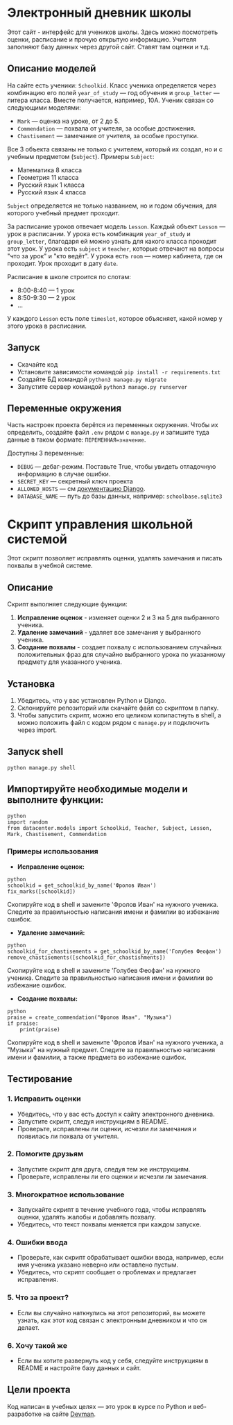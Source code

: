 # Электронный дневник школы

Этот сайт - интерфейс для учеников школы. Здесь можно посмотреть оценки, расписание и прочую открытую информацию. Учителя заполняют базу данных через другой сайт. Ставят там оценки и т.д.

## Описание моделей

На сайте есть ученики: `Schoolkid`. Класс ученика определяется через комбинацию его полей `year_of_study` — год обучения и `group_letter` — литера класса. Вместе получается, например, 10А. Ученик связан со следующими моделями:

- `Mark` — оценка на уроке, от 2 до 5.
- `Commendation` — похвала от учителя, за особые достижения.
- `Chastisement` — замечание от учителя, за особые проступки.

Все 3 объекта связаны не только с учителем, который их создал, но и с учебным предметом (`Subject`). Примеры `Subject`:

- Математика 8 класса
- Геометрия 11 класса
- Русский язык 1 класса
- Русский язык 4 класса

`Subject` определяется не только названием, но и годом обучения, для которого учебный предмет проходит.

За расписание уроков отвечает модель `Lesson`. Каждый объект `Lesson` — урок в расписании. У урока есть комбинация `year_of_study` и `group_letter`, благодаря ей можно узнать для какого класса проходит этот урок. У урока есть `subject` и `teacher`, которые отвечают на вопросы "что за урок" и "кто ведёт". У урока есть `room` — номер кабинета, где он проходит. Урок проходит в дату `date`.

Расписание в школе строится по слотам:

- 8:00-8:40 — 1 урок
- 8:50-9:30 — 2 урок
- ...

У каждого `Lesson` есть поле `timeslot`, которое объясняет, какой номер у этого урока в расписании.

## Запуск

- Скачайте код
- Установите зависимости командой `pip install -r requirements.txt`
- Создайте БД командой `python3 manage.py migrate`
- Запустите сервер командой `python3 manage.py runserver`

## Переменные окружения

Часть настроек проекта берётся из переменных окружения. Чтобы их определить, создайте файл `.env` рядом с `manage.py` и запишите туда данные в таком формате: `ПЕРЕМЕННАЯ=значение`.

Доступны 3 переменные:
- `DEBUG` — дебаг-режим. Поставьте True, чтобы увидеть отладочную информацию в случае ошибки.
- `SECRET_KEY` — секретный ключ проекта
- `ALLOWED_HOSTS` — см [документацию Django](https://docs.djangoproject.com/en/3.1/ref/settings/#allowed-hosts).
- `DATABASE_NAME` — путь до базы данных, например: `schoolbase.sqlite3`

# Скрипт управления школьной системой

Этот скрипт позволяет исправлять оценки, удалять замечания и писать похвалы в учебной системе.

## Описание

Скрипт выполняет следующие функции:

1. **Исправление оценок** - изменяет оценки 2 и 3 на 5 для выбранного ученика.
2. **Удаление замечаний** - удаляет все замечания у выбранного ученика.
3. **Создание похвалы** - создает похвалу с использованием случайных положительных фраз для случайно выбранного урока по указанному предмету для указанного ученика.

## Установка

1. Убедитесь, что у вас установлен Python и Django.
2. Склонируйте репозиторий или скачайте файл со скриптом в папку.
3. Чтобы запустить скрипт, можно его целиком копипастнуть в shell, а можно положить файл с кодом рядом с `manage.py` и подключить через import. 

## Запуск shell
```
python manage.py shell
```
## Импортируйте необходимые модели и выполните функции:
```
python
import random
from datacenter.models import Schoolkid, Teacher, Subject, Lesson, Mark, Chastisement, Commendation
```
### Примеры использования

- **Исправление оценок:**
```
python
schoolkid = get_schoolkid_by_name('Фролов Иван')
fix_marks([schoolkid])
```
Скопируйте код в shell и замените 'Фролов Иван' на нужного ученика. Следите за правильностью написания имени и фамилии во избежание ошибок.

- **Удаление замечаний:**
```
python
schoolkid_for_chastisements = get_schoolkid_by_name('Голубев Феофан')
remove_chastisements([schoolkid_for_chastishments])
```
Скопируйте код в shell и замените 'Голубев Феофан' на нужного ученика. Следите за правильностью написания имени и фамилии во избежание ошибок.

- **Создание похвалы:**
```
python
praise = create_commendation("Фролов Иван", "Музыка")
if praise:
    print(praise)
```
Скопируйте код в shell и замените 'Фролов Иван' на нужного ученика, а "Музыка" на нужный предмет. Следите за правильностью написания имени и фамилии, а также предмета во избежание ошибок.

## Тестирование

### 1. Исправить оценки
- Убедитесь, что у вас есть доступ к сайту электронного дневника.
- Запустите скрипт, следуя инструкциям в README.
- Проверьте, исправлены ли оценки, исчезли ли замечания и появилась ли похвала от учителя.

### 2. Помогите друзьям
- Запустите скрипт для друга, следуя тем же инструкциям.
- Проверьте, исправлены ли его оценки и исчезли ли замечания.

### 3. Многократное использование
- Запускайте скрипт в течение учебного года, чтобы исправлять оценки, удалять жалобы и добавлять похвалу.
- Убедитесь, что текст похвалы меняется при каждом запуске.

### 4. Ошибки ввода
- Проверьте, как скрипт обрабатывает ошибки ввода, например, если имя ученика указано неверно или оставлено пустым.
- Убедитесь, что скрипт сообщает о проблемах и предлагает исправления.

### 5. Что за проект?
- Если вы случайно наткнулись на этот репозиторий, вы можете узнать, как этот код связан с электронным дневником и что он делает.

### 6. Хочу такой же
- Если вы хотите развернуть код у себя, следуйте инструкциям в README и настройте базу данных и сайт.

## Цели проекта

Код написан в учебных целях — это урок в курсе по Python и веб-разработке на сайте [Devman](https://dvmn.org).

